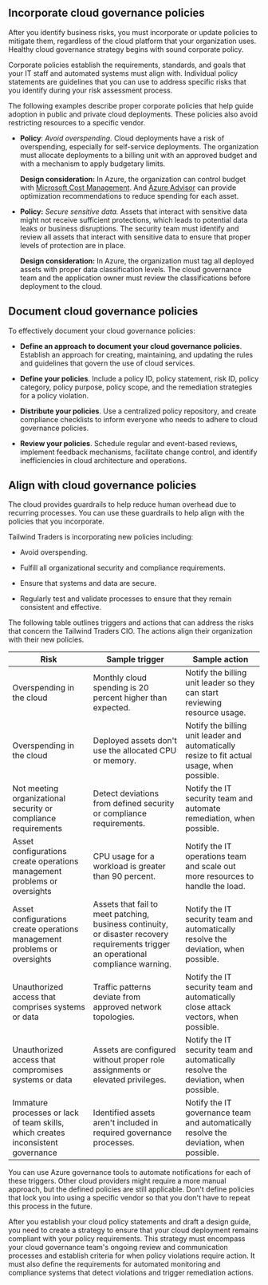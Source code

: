 ## Incorporate cloud governance policies

After you identify business risks, you must incorporate or update policies to mitigate them, regardless of the cloud platform that your organization uses. Healthy cloud governance strategy begins with sound corporate policy. 

Corporate policies establish the requirements, standards, and goals that your IT staff and automated systems must align with. Individual policy statements are guidelines that you can use to address specific risks that you identify during your risk assessment process.

The following examples describe proper corporate policies that help guide adoption in public and private cloud deployments. These policies also avoid restricting resources to a specific vendor.

- **Policy**: *Avoid overspending.* Cloud deployments have a risk of overspending, especially for self-service deployments. The organization must allocate deployments to a billing unit with an approved budget and with a mechanism to apply budgetary limits.

  **Design consideration:** In Azure, the organization can control budget with [Microsoft Cost Management](/azure/cost-management-billing/). And [Azure Advisor](/azure/advisor/advisor-cost-recommendations) can provide optimization recommendations to reduce spending for each asset.

- **Policy:** *Secure sensitive data.* Assets that interact with sensitive data might not receive sufficient protections, which leads to potential data leaks or business disruptions. The security team must identify and review all assets that interact with sensitive data to ensure that proper levels of protection are in place.

  **Design consideration:** In Azure, the organization must tag all deployed assets with proper data classification levels. The cloud governance team and the application owner must review the classifications before deployment to the cloud.

## Document cloud governance policies

To effectively document your cloud governance policies:

- **Define an approach to document your cloud governance policies**. Establish an approach for creating, maintaining, and updating the rules and guidelines that govern the use of cloud services. 

- **Define your policies**. Include a policy ID, policy statement, risk ID, policy category, policy purpose, policy scope, and the remediation strategies for a policy violation.
- **Distribute your policies**. Use a centralized policy repository, and create compliance checklists to inform everyone who needs to adhere to cloud governance policies.
- **Review your policies**. Schedule regular and event-based reviews, implement feedback mechanisms, facilitate change control, and identify inefficiencies in cloud architecture and operations.

## Align with cloud governance policies

The cloud provides guardrails to help reduce human overhead due to recurring processes. You can use these guardrails to help align with the policies that you incorporate.

Tailwind Traders is incorporating new policies including:

- Avoid overspending.

- Fulfill all organizational security and compliance requirements.
- Ensure that systems and data are secure.
- Regularly test and validate processes to ensure that they remain consistent and effective.

The following table outlines triggers and actions that can address the risks that concern the Tailwind Traders CIO. The actions align their organization with their new policies.

| Risk | Sample trigger | Sample action |
|-----------------------------|----------------|---------------|
| Overspending in the cloud | Monthly cloud spending is 20 percent higher than expected. | Notify the billing unit leader so they can start reviewing resource usage. |
| Overspending in the cloud | Deployed assets don't use the allocated CPU or memory. | Notify the billing unit leader and automatically resize to fit actual usage, when possible. |
| Not meeting organizational security or compliance requirements | Detect deviations from defined security or compliance requirements. | Notify the IT security team and automate remediation, when possible. |
| Asset configurations create operations management problems or oversights | CPU usage for a workload is greater than 90 percent. | Notify the IT operations team and scale out more resources to handle the load. |
| Asset configurations create operations management problems or oversights | Assets that fail to meet patching, business continuity, or disaster recovery requirements trigger an operational compliance warning. | Notify the IT security team and automatically resolve the deviation, when possible. |
| Unauthorized access that comprises systems or data | Traffic patterns deviate from approved network topologies. | Notify the IT security team and automatically close attack vectors, when possible.|
| Unauthorized access that compromises systems or data | Assets are configured without proper role assignments or elevated privileges. | Notify the IT security team and automatically resolve the deviation, when possible. |
| Immature processes or lack of team skills, which creates inconsistent governance | Identified assets aren't included in required governance processes. | Notify the IT governance team and automatically resolve the deviation, when possible. |

You can use Azure governance tools to automate notifications for each of these triggers. Other cloud providers might require a more manual approach, but the defined policies are still applicable. Don't define policies that lock you into using a specific vendor so that you don't have to repeat this process in the future.

After you establish your cloud policy statements and draft a design guide, you need to create a strategy to ensure that your cloud deployment remains compliant with your policy requirements. This strategy must encompass your cloud governance team's ongoing review and communication processes and establish criteria for when policy violations require action. It must also define the requirements for automated monitoring and compliance systems that detect violations and trigger remediation actions.
